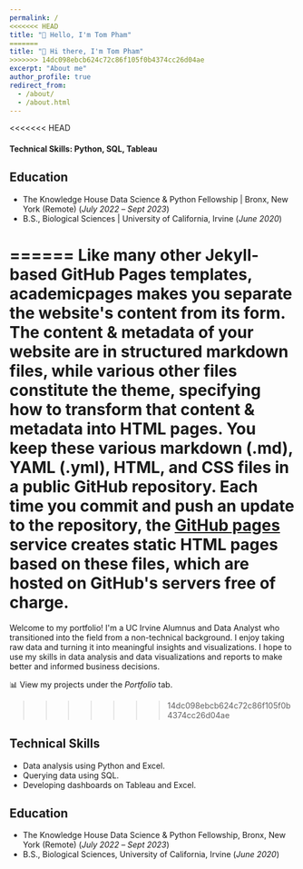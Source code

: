 ```yaml
---
permalink: /
<<<<<<< HEAD
title: "👋 Hello, I'm Tom Pham"
=======
title: "👋 Hi there, I'm Tom Pham"
>>>>>>> 14dc098ebcb624c72c86f105f0b4374cc26d04ae
excerpt: "About me"
author_profile: true
redirect_from: 
  - /about/
  - /about.html
---
```


<<<<<<< HEAD

#### Technical Skills: Python, SQL, Tableau

## Education
* The Knowledge House Data Science & Python Fellowship | Bronx, New York (Remote) (_July 2022_ – _Sept 2023_)
* B.S., Biological Sciences | University of California, Irvine (_June 2020_)


======
Like many other Jekyll-based GitHub Pages templates, academicpages makes you separate the website's content from its form. The content & metadata of your website are in structured markdown files, while various other files constitute the theme, specifying how to transform that content & metadata into HTML pages. You keep these various markdown (.md), YAML (.yml), HTML, and CSS files in a public GitHub repository. Each time you commit and push an update to the repository, the [GitHub pages](https://pages.github.com/) service creates static HTML pages based on these files, which are hosted on GitHub's servers free of charge.
=======
Welcome to my portfolio! I'm a UC Irvine Alumnus and Data Analyst who transitioned into the field from a non-technical background. I enjoy taking raw data and turning it into meaningful insights and visualizations. I hope to use my skills in data analysis and data visualizations and reports to make better and informed business decisions. 

📊 View my projects under the _Portfolio_ tab.  
>>>>>>> 14dc098ebcb624c72c86f105f0b4374cc26d04ae

## Technical Skills 
* Data analysis using Python and Excel.
* Querying data using SQL.
* Developing dashboards on Tableau and Excel.

## Education
* The Knowledge House Data Science & Python Fellowship, Bronx, New York (Remote) (_July 2022_ – _Sept 2023_)
* B.S., Biological Sciences, University of California, Irvine (_June 2020_)
